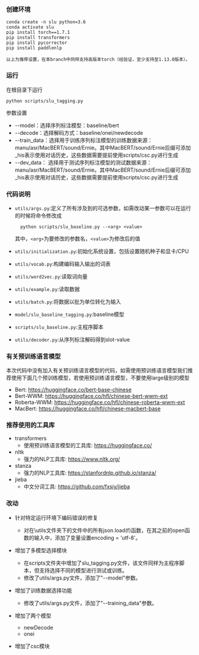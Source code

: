 ### 创建环境

    conda create -n slu python=3.6
    conda activate slu
    pip install torch==1.7.1
    pip install transformers
    pip install pycorrector
    pip install paddlenlp
    
    以上为推荐设置，在本branch中同样支持高版本torch（经验证，至少支持至1.13.0版本）。
### 运行
    
在根目录下运行

    python scripts/slu_tagging.py

参数设置
  + --model：选择序列标注模型：baseline/bert
  + --decode：选择解码方式：baseline/onei/newdecode
  + --train_data：选择用于训练序列标注模型的训练数据来源：manu/asr/MacBERT/sound/Ernie。其中MacBERT/sound/Ernie后缀可添加_his表示使用对话历史，这些数据需要提前使用scripts/csc.py进行生成
  + --dev_data： 选择用于测试序列标注模型的测试数据来源：manu/asr/MacBERT/sound/Ernie。其中MacBERT/sound/Ernie后缀可添加_his表示使用对话历史，这些数据需要提前使用scripts/csc.py进行生成


### 代码说明

+ `utils/args.py`:定义了所有涉及到的可选参数，如需改动某一参数可以在运行的时候将命令修改成
        
        python scripts/slu_baseline.py --<arg> <value>
    其中，`<arg>`为要修改的参数名，`<value>`为修改后的值
+ `utils/initialization.py`:初始化系统设置，包括设置随机种子和显卡/CPU
+ `utils/vocab.py`:构建编码输入输出的词表
+ `utils/word2vec.py`:读取词向量
+ `utils/example.py`:读取数据
+ `utils/batch.py`:将数据以批为单位转化为输入
+ `model/slu_baseline_tagging.py`:baseline模型
+ `scripts/slu_baseline.py`:主程序脚本
+ `utils/decoder.py`:从序列标注解码得到slot-value

### 有关预训练语言模型

本次代码中没有加入有关预训练语言模型的代码，如需使用预训练语言模型我们推荐使用下面几个预训练模型，若使用预训练语言模型，不要使用large级别的模型
+ Bert: https://huggingface.co/bert-base-chinese
+ Bert-WWM: https://huggingface.co/hfl/chinese-bert-wwm-ext
+ Roberta-WWM: https://huggingface.co/hfl/chinese-roberta-wwm-ext
+ MacBert: https://huggingface.co/hfl/chinese-macbert-base

### 推荐使用的工具库
+ transformers
  + 使用预训练语言模型的工具库: https://huggingface.co/
+ nltk
  + 强力的NLP工具库: https://www.nltk.org/
+ stanza
  + 强力的NLP工具库: https://stanfordnlp.github.io/stanza/
+ jieba
  + 中文分词工具: https://github.com/fxsjy/jieba

### 改动
+ 针对特定运行环境下编码错误的修复
  + 对在\utils文件夹下的文件中的所有json.load(f)函数，在其之前的open函数的输入中，添加了变量设置encoding = 'utf-8'。
+ 增加了多模型选择模块
  + 在scripts文件夹中增加了slu_tagging.py文件，该文件同样为主程序脚本，但支持选择不同的模型进行测试或训练。
  + 修改了utils/args.py文件，添加了"--model"参数。

+ 增加了训练数据选择功能
  + 修改了utils/args.py文件，添加了"--training_data"参数。

+ 增加了两个模型
  + newDecode
  + onei

+ 增加了csc模块